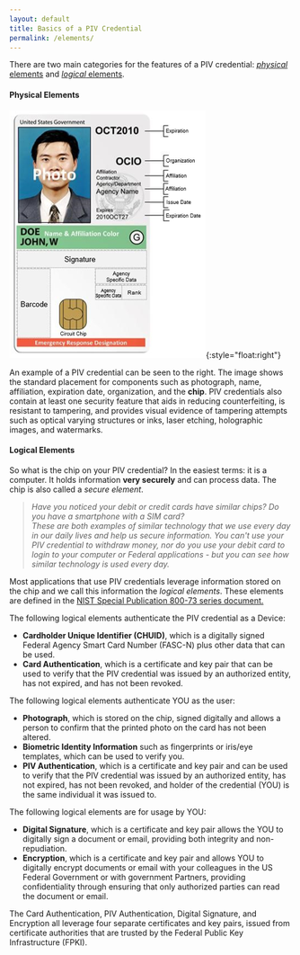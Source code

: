```yaml
---
layout: default
title: Basics of a PIV Credential
permalink: /elements/
---
```


There are two main categories for the features of a PIV credential: [_physical_ elements](#physical-elements) and [_logical_ elements](#logical-elements).

#### Physical Elements

![Example of a PIV credential and its physical components](../img/elements.png){:style="float:right"}

An example of a PIV credential can be seen to the right. The image shows the standard placement for components such as photograph, name, affiliation, expiration date, organization, and the **chip**. PIV credentials also contain at least one security feature that aids in reducing counterfeiting, is resistant to tampering, and provides visual evidence of tampering attempts such as optical varying structures or inks, laser etching, holographic images, and watermarks.

#### Logical Elements
So what is the chip on your PIV credential?  In the easiest terms: it is a computer.  It holds information **very securely** and can process data.  The chip is also called a _secure element_.

>  _Have you noticed your debit or credit cards have similar chips? Do you have a smartphone with a SIM card?  
>  These are both examples of similar technology that we use every day in our daily lives and help us secure information.  You can't use your PIV credential to withdraw money, nor do you use your debit card to login to your computer or Federal applications - but you can see how similar technology is used every day._

Most applications that use PIV credentials leverage information stored on the chip and we call this information the _logical elements_.  These elements are defined in the [NIST Special Publication 800-73 series document.](http://nvlpubs.nist.gov/nistpubs/SpecialPublications/NIST.SP.800-73-4.pdf)

The following logical elements authenticate the PIV credential as a Device:

* **Cardholder Unique Identifier (CHUID)**, which is a digitally signed Federal Agency Smart Card Number (FASC-N) plus other data that can be used.
* **Card Authentication**, which is a certificate and key pair that can be used to verify that the PIV credential was issued by an authorized entity, has not expired, and has not been revoked.

The following logical elements authenticate YOU as the user:

* **Photograph**, which is stored on the chip, signed digitally and allows a person to confirm that the printed photo on the card has not been altered.
* **Biometric Identity Information** such as fingerprints or iris/eye templates, which can be used to verify you.
* **PIV Authentication**,  which is a certificate and key pair and can be used to verify that the PIV credential was issued by an authorized entity, has not expired, has not been revoked, and holder of the credential (YOU) is the same individual it was issued to.

The following logical elements are for usage by YOU:

* **Digital Signature**, which is a certificate and key pair allows the YOU to digitally sign a document or email, providing both integrity and non-repudiation.
* **Encryption**, which is a certificate and key pair and allows YOU to digitally encrypt documents or email with your colleagues in the US Federal Government or with government Partners, providing confidentiality through ensuring that only authorized parties can read the document or email.

The Card Authentication, PIV Authentication, Digital Signature, and Encryption all leverage four separate certificates and key pairs, issued from certificate authorities that are trusted by the Federal Public Key Infrastructure (FPKI).
